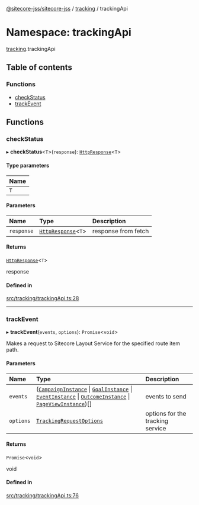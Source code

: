 [@sitecore-jss/sitecore-jss](../README.md) / [tracking](tracking.md) / trackingApi

# Namespace: trackingApi

[tracking](tracking.md).trackingApi

## Table of contents

### Functions

- [checkStatus](tracking.trackingApi.md#checkstatus)
- [trackEvent](tracking.trackingApi.md#trackevent)

## Functions

### checkStatus

▸ **checkStatus**<`T`\>(`response`): [`HttpResponse`](../interfaces/index.HttpResponse.md)<`T`\>

#### Type parameters

| Name |
| :--- |
| `T`  |

#### Parameters

| Name       | Type                                                        | Description         |
| :--------- | :---------------------------------------------------------- | :------------------ |
| `response` | [`HttpResponse`](../interfaces/index.HttpResponse.md)<`T`\> | response from fetch |

#### Returns

[`HttpResponse`](../interfaces/index.HttpResponse.md)<`T`\>

response

#### Defined in

[src/tracking/trackingApi.ts:28](https://github.com/Sitecore/jss/blob/0b8b1fca9/packages/sitecore-jss/src/tracking/trackingApi.ts#L28)

---

### trackEvent

▸ **trackEvent**(`events`, `options`): `Promise`<`void`\>

Makes a request to Sitecore Layout Service for the specified route item path.

#### Parameters

| Name      | Type                                                                                                                                                                                                                                                                                                                                 | Description                      |
| :-------- | :----------------------------------------------------------------------------------------------------------------------------------------------------------------------------------------------------------------------------------------------------------------------------------------------------------------------------------- | :------------------------------- |
| `events`  | ([`CampaignInstance`](../interfaces/tracking.CampaignInstance.md) \| [`GoalInstance`](../interfaces/tracking.GoalInstance.md) \| [`EventInstance`](../interfaces/tracking.EventInstance.md) \| [`OutcomeInstance`](../interfaces/tracking.OutcomeInstance.md) \| [`PageViewInstance`](../interfaces/tracking.PageViewInstance.md))[] | events to send                   |
| `options` | [`TrackingRequestOptions`](../interfaces/tracking.TrackingRequestOptions.md)                                                                                                                                                                                                                                                         | options for the tracking service |

#### Returns

`Promise`<`void`\>

void

#### Defined in

[src/tracking/trackingApi.ts:76](https://github.com/Sitecore/jss/blob/0b8b1fca9/packages/sitecore-jss/src/tracking/trackingApi.ts#L76)

